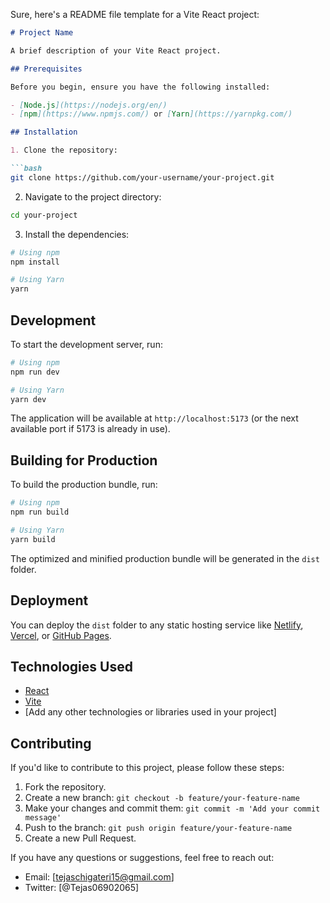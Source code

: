 Sure, here's a README file template for a Vite React project:

```markdown
# Project Name

A brief description of your Vite React project.

## Prerequisites

Before you begin, ensure you have the following installed:

- [Node.js](https://nodejs.org/en/)
- [npm](https://www.npmjs.com/) or [Yarn](https://yarnpkg.com/)

## Installation

1. Clone the repository:

```bash
git clone https://github.com/your-username/your-project.git
```

2. Navigate to the project directory:

```bash
cd your-project
```

3. Install the dependencies:

```bash
# Using npm
npm install

# Using Yarn
yarn
```

## Development

To start the development server, run:

```bash
# Using npm
npm run dev

# Using Yarn
yarn dev
```

The application will be available at `http://localhost:5173` (or the next available port if 5173 is already in use).

## Building for Production

To build the production bundle, run:

```bash
# Using npm
npm run build

# Using Yarn
yarn build
```

The optimized and minified production bundle will be generated in the `dist` folder.

## Deployment

You can deploy the `dist` folder to any static hosting service like [Netlify](https://www.netlify.com/), [Vercel](https://vercel.com/), or [GitHub Pages](https://pages.github.com/).

## Technologies Used

- [React](https://reactjs.org/)
- [Vite](https://vitejs.dev/)
- [Add any other technologies or libraries used in your project]

## Contributing

If you'd like to contribute to this project, please follow these steps:

1. Fork the repository.
2. Create a new branch: `git checkout -b feature/your-feature-name`
3. Make your changes and commit them: `git commit -m 'Add your commit message'`
4. Push to the branch: `git push origin feature/your-feature-name`
5. Create a new Pull Request.

If you have any questions or suggestions, feel free to reach out:

- Email: [tejaschigateri15@gmail.com]
- Twitter: [@Tejas06902065]
```

